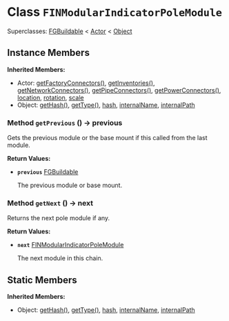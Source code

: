 # Class <code>FINModularIndicatorPoleModule</code>

Superclasses: <a href="FGBuildable.md">FGBuildable</a> < <a href="Actor.md">Actor</a> < <a href="Object.md">Object</a>


## Instance Members
<b>Inherited Members:</b>
- Actor: <a href="Actor.md#getFactoryConnectors">getFactoryConnectors()</a>, <a href="Actor.md#getInventories">getInventories()</a>, <a href="Actor.md#getNetworkConnectors">getNetworkConnectors()</a>, <a href="Actor.md#getPipeConnectors">getPipeConnectors()</a>, <a href="Actor.md#getPowerConnectors">getPowerConnectors()</a>, <a href="Actor.md#location">location</a>, <a href="Actor.md#rotation">rotation</a>, <a href="Actor.md#scale">scale</a>
- Object: <a href="Object.md#getHash">getHash()</a>, <a href="Object.md#getType">getType()</a>, <a href="Object.md#hash">hash</a>, <a href="Object.md#internalName">internalName</a>, <a href="Object.md#internalPath">internalPath</a>
### Method <code>getPrevious</code> () → previous
Gets the previous module or the base mount if this called from the last module.


<b>Return Values:</b>

- <code><b>previous</b></code> <a href="FGBuildable.md">FGBuildable</a>

  The previous module or base mount.
### Method <code>getNext</code> () → next
Returns the next pole module if any.


<b>Return Values:</b>

- <code><b>next</b></code> <a href="FINModularIndicatorPoleModule.md">FINModularIndicatorPoleModule</a>

  The next module in this chain.
## Static Members
<b>Inherited Members:</b>
- Object: <a href="Object.md#getHash">getHash()</a>, <a href="Object.md#getType">getType()</a>, <a href="Object.md#hash">hash</a>, <a href="Object.md#internalName">internalName</a>, <a href="Object.md#internalPath">internalPath</a>